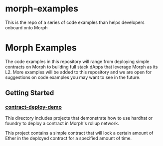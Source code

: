 # morph-examples
This is the repo of a series of code examples than helps developers onboard onto Morph

<!-- 
[![Twitter Follow]()](https://twitter.com/Morphl2)
[![Discord](https://img.shields.io/discord/984015101017346058?color=%235865F2&label=Discord&logo=discord&logoColor=%23fff)](https://discord.gg/)
-->

# Morph Examples

The code examples in this repository will range from deploying simple contracts on Morph to building full stack dApps that leverage Morph as its L2. More examples will be added to this repository and we are open for suggestions on code examples you may want to see in the future.

## Getting Started

### [contract-deploy-demo](https://github.com/morph-l2/morph-examples/tree/main/contract-deployment-demos)

This directory includes projects that demonstrate how to use hardhat or foundry to deploy a contract in Morph's rollup network. 

This project contains a simple contract that will lock a certain amount of Ether in the deployed contract for a specified amount of time.

<!--

## Miscellaneous

### [create2-demo](https://github.com/morphl2/morph-examples/tree/main/contract-deploy-demo)

This project demonstrates how to use the `create2` opcode and tests it across various networks.

### [gas-estimation-demo](https://github.com/morphl2/morph-examples/tree/main/contract-deploy-demo)

This project demonstrates how to use estimate gas on Morph

-->
